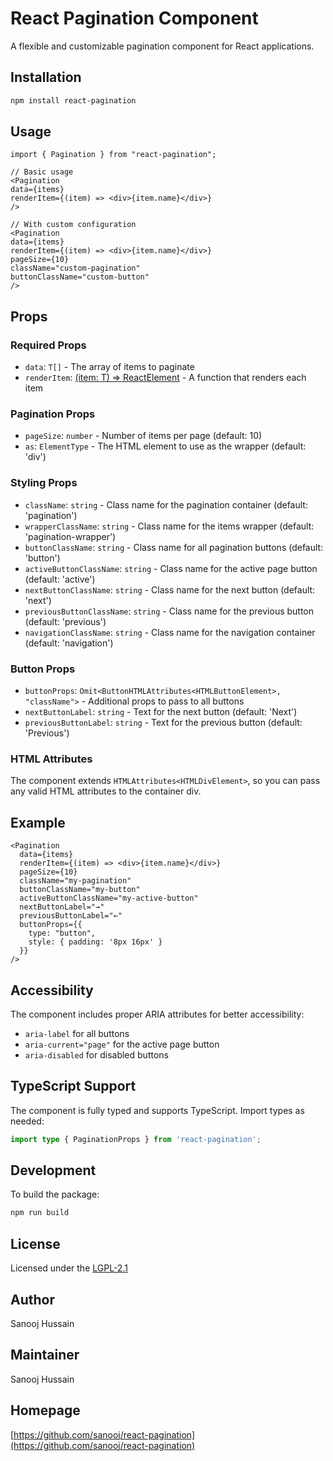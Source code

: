 # React Pagination Component

A flexible and customizable pagination component for React applications.

## Installation

```bash
npm install react-pagination
```

## Usage

```tsx
import { Pagination } from "react-pagination";

// Basic usage
<Pagination
data={items}
renderItem={(item) => <div>{item.name}</div>}
/>

// With custom configuration
<Pagination
data={items}
renderItem={(item) => <div>{item.name}</div>}
pageSize={10}
className="custom-pagination"
buttonClassName="custom-button"
/>
```

## Props

### Required Props

- `data`: `T[]` - The array of items to paginate
- `renderItem`: [(item: T) => ReactElement](cci:1://file:///Users/sanooj/learn/npm-local/react-pagination/src/pageNavigation.tsx:33:0-81:2) - A function that renders each item

### Pagination Props

- `pageSize`: `number` - Number of items per page (default: 10)
- `as`: `ElementType` - The HTML element to use as the wrapper (default: 'div')

### Styling Props

- `className`: `string` - Class name for the pagination container (default: 'pagination')
- `wrapperClassName`: `string` - Class name for the items wrapper (default: 'pagination-wrapper')
- `buttonClassName`: `string` - Class name for all pagination buttons (default: 'button')
- `activeButtonClassName`: `string` - Class name for the active page button (default: 'active')
- `nextButtonClassName`: `string` - Class name for the next button (default: 'next')
- `previousButtonClassName`: `string` - Class name for the previous button (default: 'previous')
- `navigationClassName`: `string` - Class name for the navigation container (default: 'navigation')

### Button Props

- `buttonProps`: `Omit<ButtonHTMLAttributes<HTMLButtonElement>, "className">` - Additional props to pass to all buttons
- `nextButtonLabel`: `string` - Text for the next button (default: 'Next')
- `previousButtonLabel`: `string` - Text for the previous button (default: 'Previous')

### HTML Attributes

The component extends `HTMLAttributes<HTMLDivElement>`, so you can pass any valid HTML attributes to the container div.

## Example

```tsx
<Pagination
  data={items}
  renderItem={(item) => <div>{item.name}</div>}
  pageSize={10}
  className="my-pagination"
  buttonClassName="my-button"
  activeButtonClassName="my-active-button"
  nextButtonLabel="→"
  previousButtonLabel="←"
  buttonProps={{
    type: "button",
    style: { padding: '8px 16px' }
  }}
/>
```

## Accessibility

The component includes proper ARIA attributes for better accessibility:
- `aria-label` for all buttons
- `aria-current="page"` for the active page button
- `aria-disabled` for disabled buttons

## TypeScript Support

The component is fully typed and supports TypeScript. Import types as needed:

```typescript
import type { PaginationProps } from 'react-pagination';
```

## Development

To build the package:

```bash
npm run build
```

## License
Licensed under the [LGPL-2.1](https://www.gnu.org/licenses/lgpl-2.1.html)

## Author
Sanooj Hussain

## Maintainer
Sanooj Hussain

## Homepage
[https://github.com/sanooj/react-pagination](https://github.com/sanooj/react-pagination)
